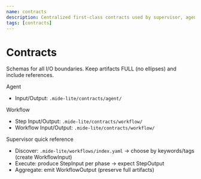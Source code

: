 ```yaml
---
name: contracts
description: Centralized first-class contracts used by supervisor, agents, and workflows
tags: [contracts]
---
```


# Contracts

Schemas for all I/O boundaries. Keep artifacts FULL (no ellipses) and include references.

Agent
- Input/Output: `.mide-lite/contracts/agent/`

Workflow
- Step Input/Output: `.mide-lite/contracts/workflow/`
- Workflow Input/Output: `.mide-lite/contracts/workflow/`

Supervisor quick reference
- Discover: `.mide-lite/workflows/index.yaml` → choose by keywords/tags (create WorkflowInput)
- Execute: produce StepInput per phase → expect StepOutput
- Aggregate: emit WorkflowOutput (preserve full artifacts)

